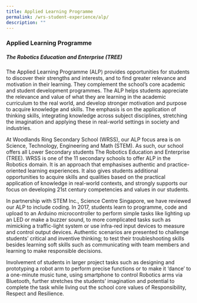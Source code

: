 ```yaml
---
title: Applied Learning Programme
permalink: /wrs-student-experience/alp/
description: ""
---
```

### **Applied Learning Programme**
##### **The Robotics Education and Enterprise (TREE)**
The Applied Learning Programme (ALP) provides opportunities for students to discover their strengths and interests, and to find greater relevance and motivation in their learning. They complement the school’s core academic and student development programmes. The ALP helps students appreciate the relevance and value of what they are learning in the academic curriculum to the real world, and develop stronger motivation and purpose to acquire knowledge and skills. The emphasis is on the application of thinking skills, integrating knowledge across subject disciplines, stretching the imagination and applying these in real-world settings in society and industries.

At Woodlands Ring Secondary School (WRSS), our ALP focus area is on Science, Technology, Engineering and Math (STEM). As such, our school offers all Lower Secondary students The Robotics Education and Enterprise (TREE). WRSS is one of the 11 secondary schools to offer ALP in the Robotics domain. It is an approach that emphasises authentic and practice-oriented learning experiences. It also gives students additional opportunities to acquire skills and qualities based on the practical application of knowledge in real-world contexts, and strongly supports our focus on developing 21st century competencies and values in our students.

In partnership with STEM Inc., Science Centre Singapore, we have reviewed our ALP to include coding. In 2017, students learn to programme, code and upload to an Arduino microcontroller to perform simple tasks like lighting up an LED or make a buzzer sound, to more complicated tasks such as mimicking a traffic-light system or use infra-red input devices to measure and control output devices. Authentic scenarios are presented to challenge students’ critical and inventive thinking; to test their troubleshooting skills besides learning soft skills such as communicating with team members and learning to make responsible decisions.

Involvement of students in larger project tasks such as designing and prototyping a robot arm to perform precise functions or to make it ‘dance’ to a one-minute music tune, using smartphone to control Robotics arms via Bluetooth, further stretches the students’ imagination and potential to complete the task while living out the school core values of Responsibility, Respect and Resilience.
